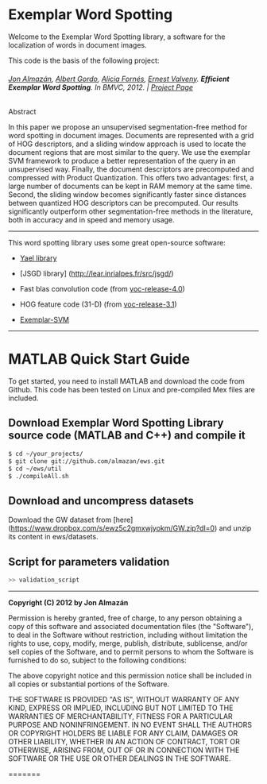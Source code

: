 Exemplar Word Spotting
==

Welcome to the Exemplar Word Spotting library, a software for the localization of words in document images.

This code is the basis of the following project:

###### [Jon Almazán](http://www.cvc.uab.es/~almazan), [Albert Gordo](http://dag.cvc.uab.es/content/albert-gordo), [Alicia Fornés](http://dag.cvc.uab.es/content/alicia-forn%C3%A9s), [Ernest Valveny](http://www.cvc.uab.es/personal2.asp?id=73). **Efficient Exemplar Word Spotting**. In BMVC, 2012. | [Project Page](http://almazan.github.com/ews/) 


Abstract

In this paper we propose an unsupervised segmentation-free method for word spotting in document images. Documents are represented with a grid of HOG descriptors, and a sliding window approach is used to locate the document regions that are most similar to the query. We use the exemplar SVM framework to produce a better representation of the query in an unsupervised way. Finally, the document descriptors are precomputed and compressed with Product Quantization. This offers two advantages: first, a large number of documents can be kept in RAM memory at the same time. Second, the sliding window becomes significantly faster since distances between quantized HOG descriptors can be precomputed.  Our results significantly outperform other segmentation-free methods in the literature, both in accuracy and in speed and memory usage.

---

This word spotting library uses some great open-source software:

* [Yael library](https://gforge.inria.fr/frs/?group_id=2151&release_id=6971#yael-v277-title-content) 

* [JSGD library] (http://lear.inrialpes.fr/src/jsgd/)

* Fast blas convolution code (from [voc-release-4.0](http://www.cs.brown.edu/~pff/latent/))

* HOG feature code (31-D) (from [voc-release-3.1](http://www.cs.brown.edu/~pff/latent/))

* [Exemplar-SVM](http://github.com/quantombone/exemplarsvm)


----

# MATLAB Quick Start Guide

To get started, you need to install MATLAB and download the code from Github. This code has been tested on Linux and pre-compiled Mex files are included.

## Download Exemplar Word Spotting Library source code (MATLAB and C++) and compile it
``` sh
$ cd ~/your_projects/
$ git clone git://github.com/almazan/ews.git
$ cd ~/ews/util
$ ./compileAll.sh
```

## Download and uncompress datasets

Download the GW dataset from [here] (https://www.dropbox.com/s/ewz5c2gmxwjyokm/GW.zip?dl=0) and unzip its content in ews/datasets.


## Script for parameters validation

``` sh
>> validation_script
```



--- 
**Copyright (C) 2012 by Jon Almazán**

Permission is hereby granted, free of charge, to any person obtaining a copy
of this software and associated documentation files (the "Software"), to deal
in the Software without restriction, including without limitation the rights
to use, copy, modify, merge, publish, distribute, sublicense, and/or sell
copies of the Software, and to permit persons to whom the Software is
furnished to do so, subject to the following conditions:

The above copyright notice and this permission notice shall be included in
all copies or substantial portions of the Software.

THE SOFTWARE IS PROVIDED "AS IS", WITHOUT WARRANTY OF ANY KIND, EXPRESS OR
IMPLIED, INCLUDING BUT NOT LIMITED TO THE WARRANTIES OF MERCHANTABILITY,
FITNESS FOR A PARTICULAR PURPOSE AND NONINFRINGEMENT. IN NO EVENT SHALL THE
AUTHORS OR COPYRIGHT HOLDERS BE LIABLE FOR ANY CLAIM, DAMAGES OR OTHER
LIABILITY, WHETHER IN AN ACTION OF CONTRACT, TORT OR OTHERWISE, ARISING FROM,
OUT OF OR IN CONNECTION WITH THE SOFTWARE OR THE USE OR OTHER DEALINGS IN
THE SOFTWARE.

=======

